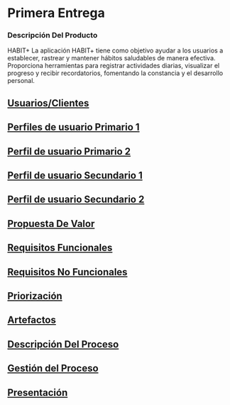 # Primera Entrega
### Descripción Del Producto
HABIT+
La aplicación HABIT+ tiene como objetivo ayudar a los usuarios a establecer, rastrear y mantener hábitos saludables de manera efectiva. Proporciona herramientas para registrar actividades diarias, visualizar el progreso y recibir recordatorios, fomentando la constancia y el desarrollo personal.

[Usuarios/Clientes](https://github.com/MateoAlejandroCaamalTencle/HABIT/blob/PrimeraEntrega/HABIT%2B/Usuarios%20y%20Clientes) 
-
[Perfiles de usuario Primario 1](https://github.com/MateoAlejandroCaamalTencle/HABIT/blob/PrimeraEntrega/Perfiles%20De%20Usuario/Usuarios%20Primarios/Antonio%20G%C3%B3mez%20Sosa.pdf)
-
[Perfil de usuario Primario 2](https://github.com/MateoAlejandroCaamalTencle/HABIT/blob/PrimeraEntrega/Perfiles%20De%20Usuario/Usuarios%20Primarios/Azul%20L%C3%B3pez%20Lara.pdf)
-
[Perfil de usuario Secundario 1](https://github.com/MateoAlejandroCaamalTencle/HABIT/blob/PrimeraEntrega/Perfiles%20De%20Usuario/Usuarios%20Secundarios/Juan%20Torres%20Chav%C3%A9z.pdf)
-
[Perfil de usuario Secundario 2](https://github.com/MateoAlejandroCaamalTencle/HABIT/blob/PrimeraEntrega/Perfiles%20De%20Usuario/Usuarios%20Secundarios/Maricruz%20Ordo%C3%B1ez%20Pav%C3%B3n.pdf)
-
[Propuesta De Valor](https://github.com/MateoAlejandroCaamalTencle/HABIT/blob/PrimeraEntrega/HABIT%2B/Propuesta%20De%20Valor)
-
[Requisitos Funcionales](https://github.com/MateoAlejandroCaamalTencle/HABIT/blob/PrimeraEntrega/HABIT%2B/Requisitos%20Funcionales)
-
[Requisitos No Funcionales](https://github.com/MateoAlejandroCaamalTencle/HABIT/blob/PrimeraEntrega/HABIT%2B/Requisitos%20No%20Funcionales)
-
[Priorización](https://github.com/MateoAlejandroCaamalTencle/HABIT/blob/PrimeraEntrega/HABIT%2B/Priorizaci%C3%B3n)
-
[Artefactos](https://github.com/MateoAlejandroCaamalTencle/HABIT/blob/PrimeraEntrega/HABIT%2B/Artefactos)
-
[Descripción Del Proceso](https://github.com/MateoAlejandroCaamalTencle/HABIT/blob/PrimeraEntrega/HABIT%2B/Descripci%C3%B3n%20Del%20Proceso)
-
[Gestión del Proceso](https://github.com/MateoAlejandroCaamalTencle/HABIT/blob/PrimeraEntrega/HABIT%2B/Gesti%C3%B3n%20Del%20Proceso)
-
[Presentación](https://github.com/MateoAlejandroCaamalTencle/HABIT/blob/PrimeraEntrega/HABIT%2B/Presentaci%C3%B3n)
-
